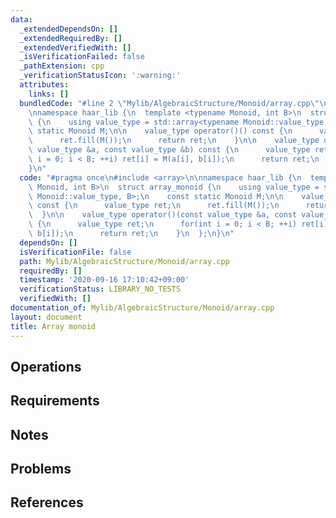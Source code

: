 ```yaml
---
data:
  _extendedDependsOn: []
  _extendedRequiredBy: []
  _extendedVerifiedWith: []
  _isVerificationFailed: false
  _pathExtension: cpp
  _verificationStatusIcon: ':warning:'
  attributes:
    links: []
  bundledCode: "#line 2 \"Mylib/AlgebraicStructure/Monoid/array.cpp\"\n#include <array>\n\
    \nnamespace haar_lib {\n  template <typename Monoid, int B>\n  struct array_monoid\
    \ {\n    using value_type = std::array<typename Monoid::value_type, B>;\n    const\
    \ static Monoid M;\n\n    value_type operator()() const {\n      value_type ret;\n\
    \      ret.fill(M());\n      return ret;\n    }\n\n    value_type operator()(const\
    \ value_type &a, const value_type &b) const {\n      value_type ret;\n      for(int\
    \ i = 0; i < B; ++i) ret[i] = M(a[i], b[i]);\n      return ret;\n    }\n  };\n\
    }\n"
  code: "#pragma once\n#include <array>\n\nnamespace haar_lib {\n  template <typename\
    \ Monoid, int B>\n  struct array_monoid {\n    using value_type = std::array<typename\
    \ Monoid::value_type, B>;\n    const static Monoid M;\n\n    value_type operator()()\
    \ const {\n      value_type ret;\n      ret.fill(M());\n      return ret;\n  \
    \  }\n\n    value_type operator()(const value_type &a, const value_type &b) const\
    \ {\n      value_type ret;\n      for(int i = 0; i < B; ++i) ret[i] = M(a[i],\
    \ b[i]);\n      return ret;\n    }\n  };\n}\n"
  dependsOn: []
  isVerificationFile: false
  path: Mylib/AlgebraicStructure/Monoid/array.cpp
  requiredBy: []
  timestamp: '2020-09-16 17:10:42+09:00'
  verificationStatus: LIBRARY_NO_TESTS
  verifiedWith: []
documentation_of: Mylib/AlgebraicStructure/Monoid/array.cpp
layout: document
title: Array monoid
---
```


## Operations

## Requirements

## Notes

## Problems

## References

